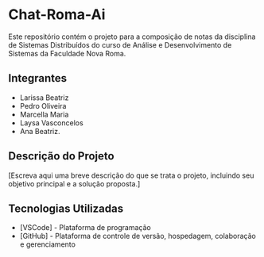 # Chat-Roma-Ai
Este repositório contém o projeto para a composição de notas da disciplina de Sistemas Distribuídos do curso de Análise e Desenvolvimento de Sistemas da Faculdade Nova Roma.

## Integrantes

- Larissa Beatriz
- Pedro Oliveira
- Marcella Maria
- Laysa Vasconcelos
- Ana Beatriz.

## Descrição do Projeto

[Escreva aqui uma breve descrição do que se trata o projeto, incluindo seu objetivo principal e a solução proposta.]

## Tecnologias Utilizadas

- [VSCode] - Plataforma de programação
- [GitHub] - Plataforma de controle de versão, hospedagem, colaboração e gerenciamento

